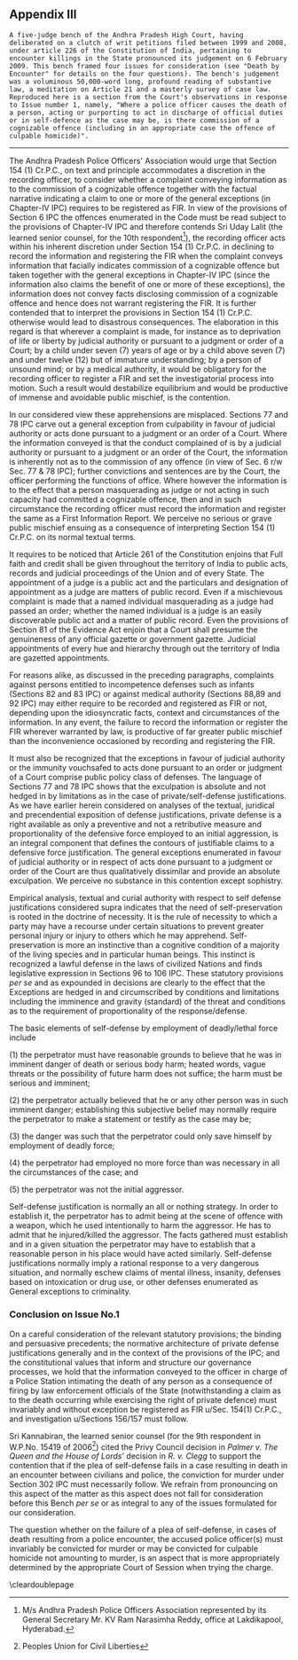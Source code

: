 ## Appendix III

`A five-judge bench of the Andhra Pradesh High Court, having deliberated on a clutch of writ petitions filed between 1999 and 2008, under article 226 of the Constitution of India, pertaining to encounter killings in the State pronounced its judgement on 6 February 2009. This bench framed four issues for consideration (see "Death by Encounter" for details on the four questions). The bench's judgement was a voluminous 50,000-word long, profound reading of substantive law, a meditation on Article 21 and a masterly survey of case law. Reproduced here is a section from the Court's observations in response to Issue number 1, namely, "Where a police officer causes the death of a person, acting or purporting to act in discharge of official duties or in self-defence as the case may be, is there commission of a cognizable offence (including in an appropriate case the offence of culpable homicide)".`

----

The Andhra Pradesh Police Officers' Association would urge that Section 154 (1) Cr.P.C., on text and principle accommodates a discretion in the recording officer, to consider whether a complaint conveying information as to the commission of a cognizable offence together with the factual narrative indicating a claim to one or more of the general exceptions (in Chapter-IV IPC) requires to be registered as FIR. In view of the provisions of Section 6 IPC the offences enumerated in the Code must be read subject to the provisions of Chapter-IV IPC and therefore contends Sri Uday Lalit (the learned senior counsel, for the 10th respondent[^250]), the recording officer acts within his inherent discretion under Section 154 (1) Cr.P.C. in declining to record the information and registering the FIR when the complaint conveys information that facially indicates commission of a cognizable offence but taken together with the general exceptions in Chapter-IV IPC (since the information also claims the benefit of one or more of these exceptions), the information does not convey facts disclosing commission of a cognizable offence and hence does not warrant registering the FIR. It is further contended that to interpret the provisions in Section 154 (1) Cr.P.C. otherwise would lead to disastrous consequences. The elaboration in this regard is that wherever a complaint is made, for instance as to deprivation of life or liberty by judicial authority or pursuant to a judgment or order of a Court; by a child under seven (7) years of age or by a child above seven (7) and under twelve (12) but of immature understanding; by a person of unsound mind; or by a medical authority, it would be obligatory for the recording officer to register a FIR and set the investigatorial process into motion. Such a result would destabilize equilibrium and would be productive of immense and avoidable public mischief, is the contention.

In our considered view these apprehensions are misplaced. Sections 77 and 78 IPC carve out a general exception from culpability in favour of judicial authority or acts done pursuant to a judgment or an order of a Court. Where the information conveyed is that the conduct complained of is by a judicial authority or pursuant to a judgment or an order of the Court, the information is inherently not as to the commission of any offence (in view of Sec. 6 r/w Sec. 77 & 78 IPC); further convictions and sentences are by the Court, the officer performing the functions of office. Where however the information is to the effect that a person masquerading as judge or not acting in such capacity had committed a cognizable offence, then and in such circumstance the recording officer must record the information and register the same as a First Information Report. We perceive no serious or grave public mischief ensuing as a consequence of interpreting Section 154 (1) Cr.P.C. on its normal textual terms.

It requires to be noticed that Article 261 of the Constitution enjoins that Full faith and credit shall be given throughout the territory of India to public acts, records and judicial proceedings of the Union and of every State. The appointment of a judge is a public act and the particulars and designation of appointment as a judge are matters of public record. Even if a mischievous complaint is made that a named individual masquerading as a judge had passed an order; whether the named individual is a judge is an easily discoverable public act and a matter of public record. Even the provisions of Section 81 of the Evidence Act enjoin that a Court shall presume the genuineness of any official gazette or government gazette. Judicial appointments of every hue and hierarchy through out the territory of India are gazetted appointments.

For reasons alike, as discussed in the preceding paragraphs, complaints against persons entitled to incompetence defenses such as infants (Sections 82 and 83 IPC) or against medical authority (Sections 88,89 and 92 IPC) may either require to be recorded and registered as FIR or not, depending upon the idiosyncratic facts, context and circumstances of the information. In any event, the failure to record the information or register the FIR wherever warranted by law, is productive of far greater public mischief than the inconvenience occasioned by recording and registering the FIR.

It must also be recognized that the exceptions in favour of judicial authority or the immunity vouchsafed to acts done pursuant to an order or judgment of a Court comprise public policy class of defenses. The language of Sections 77 and 78 IPC shows that the exculpation is absolute and not hedged in by limitations as in the case of private/self-defense justifications. As we have earlier herein considered on analyses of the textual, juridical and precendential exposition of defense justifications, private defense is a right available as only a preventive and not a retributive measure and proportionality of the defensive force employed to an initial aggression, is an integral component that defines the contours of justifiable claims to a defensive force justification. The general exceptions enumerated in favour of judicial authority or in respect of acts done pursuant to a judgment or order of the Court are thus qualitatively dissimilar and provide an absolute exculpation. We perceive no substance in this contention except sophistry.

Empirical analysis, textual and curial authority with respect to self defense justifications considered supra indicates that the need of self-preservation is rooted in the doctrine of necessity. It is the rule of necessity to which a party may have a recourse under certain situations to prevent greater personal injury or injury to others which he may apprehend. Self-preservation is more an instinctive than a cognitive condition of a majority of the living species and in particular human beings. This instinct is recognized a lawful defense in the laws of civilized Nations and finds legislative expression in Sections 96 to 106 IPC. These statutory provisions _per se_ and as expounded in decisions are clearly to the effect that the Exceptions are hedged in and circumscribed by conditions and limitations including the imminence and gravity (standard) of the threat and conditions as to the requirement of proportionality of the response/defense.

The basic elements of self-defense by employment of deadly/lethal force include

(1) the perpetrator must have reasonable grounds to believe that he was in imminent danger of death or serious body harm; heated words, vague threats or the possibility of future harm does not suffice; the harm must be serious and imminent;

(2) the perpetrator actually believed that he or any other person was in such imminent danger; establishing this subjective belief may normally require the perpetrator to make a statement or testify as the case may be;

(3) the danger was such that the perpetrator could only save himself by employment of deadly force;

(4) the perpetrator had employed no more force than was necessary in all the circumstances of the case; and

(5) the perpetrator was not the initial aggressor.

Self-defense justification is normally an all or nothing strategy. In order to establish it, the perpetrator has to admit being at the scene of offence with a weapon, which he used intentionally to harm the aggressor. He has to admit that he injured/killed the aggressor. The facts gathered must establish and in a given situation the perpetrator may have to establish that a reasonable person in his place would have acted similarly. Self-defense justifications normally imply a rational response to a very dangerous situation, and normally eschew claims of mental illness, insanity, defenses based on intoxication or drug use, or other defenses enumerated as General exceptions to criminality.

### Conclusion on Issue No.1

On a careful consideration of the relevant statutory provisions; the binding and persuasive precedents; the normative architecture of private defense justifications generally and in the context of the provisions of the IPC; and the constitutional values that inform and structure our governance processes, we hold that the information conveyed to the officer in charge of a Police Station intimating the death of any person as a consequence of firing by law enforcement officials of the State (notwithstanding a claim as to the death occurring while exercising the right of private defence) must invariably and without exception be registered as FIR u/Sec. 154(1) Cr.P.C., and investigation u/Sections 156/157 must follow.

Sri Kannabiran, the learned senior counsel (for the 9th respondent in W.P.No. 15419 of 2006[^251]) cited the Privy Council decision in _Palmer v. The Queen and the House of Lords_' decision in _R. v. Clegg_ to support the contention that if the plea of self-defense fails in a case resulting in death in an encounter between civilians and police, the conviction for murder under Section 302 IPC must necessarily follow. We refrain from pronouncing on this aspect of the matter as this aspect does not fall for consideration before this Bench _per se_ or as integral to any of the issues formulated for our consideration.

The question whether on the failure of a plea of self-defense, in cases of death resulting from a police encounter, the accused police officer(s) must invariably be convicted for murder or may be convicted for culpable homicide not amounting to murder, is an aspect that is more appropriately determined by the appropriate Court of Session when trying the charge.


[^250]: M/s Andhra Pradesh Police Officers Association represented by its General Secretary Mr. KV Ram Narasimha Reddy, office at Lakdikapool, Hyderabad.

[^251]: Peoples Union for Civil Liberties

\cleardoublepage
